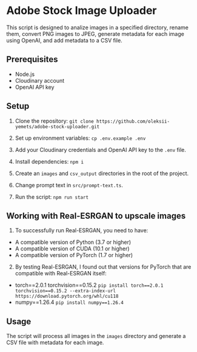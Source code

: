 # Adobe Stock Image Uploader

This script is designed to analize images in a specified directory, rename them, convert PNG images to JPEG, generate metadata for each image using OpenAI, and add metadata to a CSV file.

## Prerequisites

- Node.js
- Cloudinary account
- OpenAI API key

## Setup

1. Clone the repository:
```git clone https://github.com/oleksii-yemets/adobe-stock-uploader.git```

2. Set up environment variables:
```cp .env.example .env```

3. Add your Cloudinary credentials and OpenAI API key to the `.env` file.

4. Install dependencies:
```npm i```

5. Create an `images` and `csv_output` directories in the root of the project.

6. Change prompt text in `src/prompt-text.ts`.

7. Run the script:
```npm run start```

## Working with Real-ESRGAN to upscale images

1. To successfully run Real-ESRGAN, you need to have:

- A compatible version of Python (3.7 or higher)
- A compatible version of CUDA (10.1 or higher)
- A compatible version of PyTorch (1.7 or higher)

2. By testing Real-ESRGAN, I found out that versions for PyTorch that are compatible with Real-ESRGAN itself:
- torch==2.0.1 torchvision==0.15.2
```pip install torch==2.0.1 torchvision==0.15.2 --extra-index-url https://download.pytorch.org/whl/cu118```
- numpy==1.26.4
```pip install numpy==1.26.4```

## Usage

The script will process all images in the `images` directory and generate a CSV file with metadata for each image.
